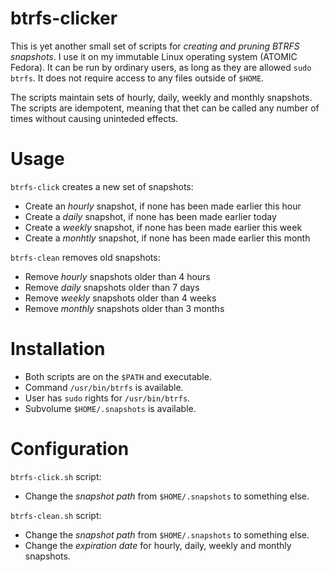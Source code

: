 # btrfs-clicker

This is yet another small set of scripts for _creating and pruning BTRFS snapshots_. I use it on my immutable Linux operating system (ATOMIC Fedora). It can be run by ordinary users, as long as they are allowed `sudo btrfs`. It does not require access to any files outside of `$HOME`.

The scripts maintain sets of hourly, daily, weekly and monthly snapshots. The scripts are idempotent, meaning that thet can be called any number of times without causing uninteded effects.

# Usage
`btrfs-click` creates a new set of snapshots:
* Create an _hourly_ snapshot, if none has been made earlier this hour
* Create a _daily_ snapshot, if none has been made earlier today
* Create a _weekly_ snapshot, if none has been made earlier this week
* Create a _monhtly_ snapshot, if none has been made earlier this month

`btrfs-clean` removes old snapshots:
* Remove _hourly_ snapshots older than 4 hours
* Remove _daily_ snapshots older than 7 days
* Remove _weekly_ snapshots older than 4 weeks
* Remove _monthly_ snapshots older than 3 months

# Installation
* Both scripts are on the `$PATH` and executable.
* Command `/usr/bin/btrfs` is available.
* User has `sudo` rights for `/usr/bin/btrfs`.
* Subvolume `$HOME/.snapshots` is available.

# Configuration
`btrfs-click.sh` script:
* Change the _snapshot path_ from `$HOME/.snapshots` to something else.

`btrfs-clean.sh` script:
* Change the _snapshot path_ from `$HOME/.snapshots` to something else.
* Change the _expiration date_ for hourly, daily, weekly and monthly snapshots.

